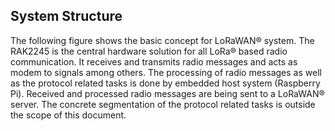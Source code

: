 ## System Structure

The following figure shows the basic concept for LoRaWAN® system. The RAK2245 is the central hardware solution for all LoRa® based radio communication. It receives and transmits radio messages and acts as modem to signals among others. The processing of radio messages as well as the protocol related tasks is done by embedded host system (Raspberry Pi). Received and processed radio messages are being sent to a LoRaWAN® server. The concrete segmentation of the protocol related tasks is outside the scope of this document.

<rk-img
  src="/assets/images/datasheet/rak7244c/system-structure/wmishmfyonwnd31mgbph.png"
  width="100%"
  figure-number="1"
  caption="RAK7244C Gateway System Structure"
/>
